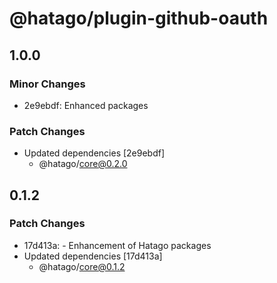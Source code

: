 # @hatago/plugin-github-oauth

## 1.0.0

### Minor Changes

- 2e9ebdf: Enhanced packages

### Patch Changes

- Updated dependencies [2e9ebdf]
  - @hatago/core@0.2.0

## 0.1.2

### Patch Changes

- 17d413a: - Enhancement of Hatago packages
- Updated dependencies [17d413a]
  - @hatago/core@0.1.2
